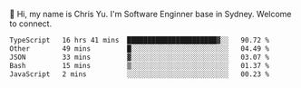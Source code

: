 👋 Hi, my name is Chris Yu. I'm Software Enginner base in Sydney. Welcome to connect.

<!--START_SECTION:waka-->

```txt
TypeScript   16 hrs 41 mins  ██████████████████████▓░░   90.72 %
Other        49 mins         █░░░░░░░░░░░░░░░░░░░░░░░░   04.49 %
JSON         33 mins         ▓░░░░░░░░░░░░░░░░░░░░░░░░   03.07 %
Bash         15 mins         ▒░░░░░░░░░░░░░░░░░░░░░░░░   01.37 %
JavaScript   2 mins          ░░░░░░░░░░░░░░░░░░░░░░░░░   00.23 %
```

<!--END_SECTION:waka-->
